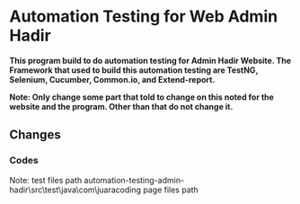 # Automation Testing for Web Admin Hadir

**This program build to do automation testing for Admin Hadir Website. The Framework that used to build this automation testing are TestNG, Selenium, Cucumber, Common.io, and Extend-report.**

**Note: Only change some part that told to change on this noted for the website and the program. Other than that do not change it.**

## Changes
### Codes
Note: test files path automation-testing-admin-hadir\src\test\java\com\juaracoding
      page files path
